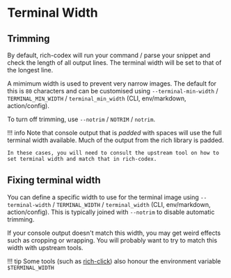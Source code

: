 # Terminal Width

## Trimming

By default, rich-codex will run your command / parse your snippet and check the length of all output lines. The terminal width will be set to that of the longest line.

A mimimum width is used to prevent very narrow images. The default for this is `80` characters and can be customised using `--terminal-min-width` / `TERMINAL_MIN_WIDTH` / `terminal_min_width` (CLI, env/markdown, action/config).

To turn off trimming, use `--notrim` / `NOTRIM` / `notrim`.

<!-- prettier-ignore-start -->
!!! info
    Note that console output that is _padded_ with spaces will use the full terminal width available. Much of the output from the rich library is padded.

    In these cases, you will need to consult the upstream tool on how to set terminal width and match that in rich-codex.
<!-- prettier-ignore-end -->

## Fixing terminal width

You can define a specific width to use for the terminal image using `--terminal-width` / `TERMINAL_WIDTH` / `terminal_width` (CLI, env/markdown, action/config). This is typically joined with `--notrim` to disable automatic trimming.

If your console output doesn't match this width, you may get weird effects such as cropping or wrapping. You will probably want to try to match this width with upstream tools.

<!-- prettier-ignore-start -->
!!! tip
    Some tools (such as [rich-click](https://github.com/ewels/rich-click)) also honour the environment variable `$TERMINAL_WIDTH`
<!-- prettier-ignore-end -->
